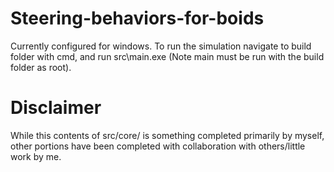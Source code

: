 # Steering-behaviors-for-boids
Currently configured for windows. To run the simulation navigate to build folder with cmd, and run src\main.exe
(Note main must be run with the build folder as root).

# Disclaimer
While this contents of src/core/ is something completed primarily by myself, other portions have been completed with collaboration with others/little work by me.
